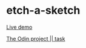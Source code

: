 # etch-a-sketch    
[Live demo](https://hbapte.github.io/etch-a-sketch/)

[The Odin project || task ](https://www.theodinproject.com/lessons/foundations-etch-a-sketch)
